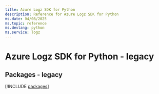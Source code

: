 ```yaml
---
title: Azure Logz SDK for Python
description: Reference for Azure Logz SDK for Python
ms.date: 04/08/2025
ms.topic: reference
ms.devlang: python
ms.service: logz
---
```

# Azure Logz SDK for Python - legacy
## Packages - legacy
[!INCLUDE [packages](logz-index.md)]